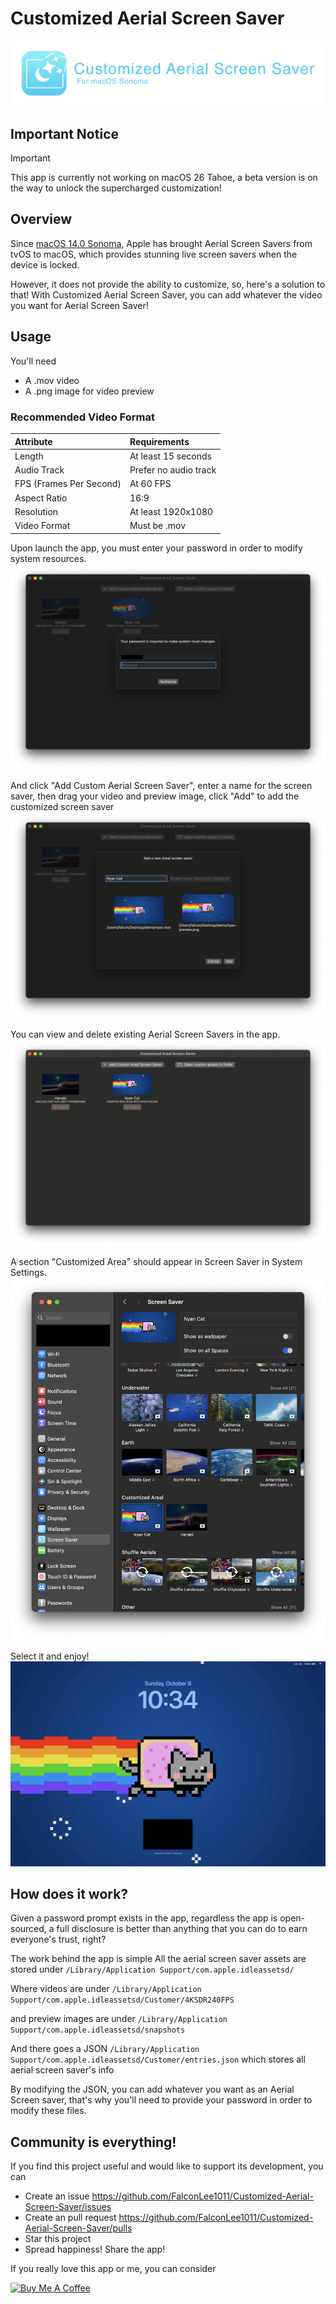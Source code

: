 # Customized Aerial Screen Saver
<div style="width: 100%; text-align: center;">
  <img src="./docs/banner.png" />
</div>

## Important Notice
> [!IMPORTANT]
> This app is currently not working on macOS 26 Tahoe, a beta version is on the way to unlock the supercharged customization!

## Overview
Since [macOS 14.0 Sonoma](https://www.apple.com/macos/sonoma/), Apple has brought Aerial Screen Savers from tvOS to macOS, which provides stunning live screen savers when the device is locked.

However, it does not provide the ability to customize, so, here's a solution to that! With Customized Aerial Screen Saver, you can add whatever the video you want for Aerial Screen Saver!

## Usage
You'll need
- A .mov video
- A .png image for video preview

### Recommended Video Format
| Attribute | Requirements |
|:-|:-| 
| Length | At least 15 seconds |
| Audio Track | Prefer no audio track |
| FPS (Frames Per Second) | At 60 FPS |
| Aspect Ratio | 16:9 |
| Resolution | At least 1920x1080 |
| Video Format | Must be .mov |

Upon launch the app, you must enter your password in order to modify system resources.
![](./docs/launch.png)

And click "Add Custom Aerial Screen Saver", enter a name for the screen saver, then drag your video and preview image, click "Add" to add the customized screen saver
![](./docs/adding.png)

You can view and delete existing Aerial Screen Savers in the app.
![](./docs/management.png)

A section "Customized Area" should appear in Screen Saver in System Settings.
![](./docs/settings.png)

Select it and enjoy!
![](./docs/preview.png)


## How does it work?

Given a password prompt exists in the app, regardless the app is open-sourced, a full disclosure is better than anything that you can do to earn everyone's trust, right?

The work behind the app is simple
All the aerial screen saver assets are stored under `/Library/Application Support/com.apple.idleassetsd/`

Where videos are under `/Library/Application Support/com.apple.idleassetsd/Customer/4KSDR240FPS`

and preview images are under `/Library/Application Support/com.apple.idleassetsd/snapshots`

And there goes a JSON 
`/Library/Application Support/com.apple.idleassetsd/Customer/entries.json` which stores all aerial screen saver's info

By modifying the JSON, you can add whatever you want as an Aerial Screen saver, that's why you'll need to provide your password in order to modify these files.

## Community is everything!
If you find this project useful and would like to support its development, you can
  - Create an issue https://github.com/FalconLee1011/Customized-Aerial-Screen-Saver/issues 
  - Create an pull request https://github.com/FalconLee1011/Customized-Aerial-Screen-Saver/pulls
  - Star this project
  - Spread happiness! Share the app!

If you really love this app or me, you can consider

<a href="https://www.buymeacoffee.com/xtli" target="_blank"><img src="https://cdn.buymeacoffee.com/buttons/v2/default-yellow.png" alt="Buy Me A Coffee" style="height: 60px !important;width: 217px !important;" ></a>